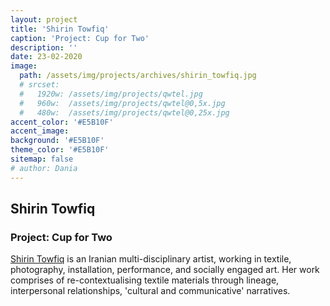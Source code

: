 ```yaml
---
layout: project
title: 'Shirin Towfiq'
caption: 'Project: Cup for Two'
description: ''
date: 23-02-2020
image: 
  path: /assets/img/projects/archives/shirin_towfiq.jpg
  # srcset: 
  #   1920w: /assets/img/projects/qwtel.jpg
  #   960w:  /assets/img/projects/qwtel@0,5x.jpg
  #   480w:  /assets/img/projects/qwtel@0,25x.jpg
accent_color: '#E5B10F'
accent_image:
background: '#E5B10F'
theme_color: '#E5B10F'
sitemap: false
# author: Dania
---
```

## Shirin Towfiq

### Project: Cup for Two

[Shirin Towfiq](http://www.shirintowfiq.com) is an Iranian multi-disciplinary artist, working in textile, photography, installation, performance, and socially engaged art. Her work comprises of re-contextualising textile materials through lineage,  interpersonal relationships, 'cultural and communicative' narratives.
